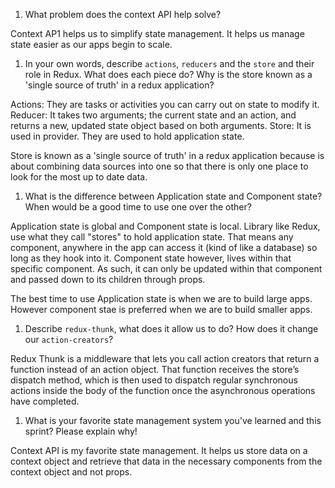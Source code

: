 1. What problem does the context API help solve?

Context AP1 helps us to simplify state management. It helps us manage state easier as our apps begin to scale.


1. In your own words, describe `actions`, `reducers` and the `store` and their role in Redux. What does each piece do? Why is the store known as a 'single source of truth' in a redux application?

Actions: They are tasks or activities you can carry out on state to modify it.
Reducer: It takes two arguments; the current state and an action, and returns a new, updated state object based on both arguments.
Store: It is used in provider. They are used to hold application state.

Store is known as a 'single source of truth' in a redux application because is about combining data sources into one so that there is only one place to look for the most up to date data. 


1. What is the difference between Application state and Component state? When would be a good time to use one over the other?

Application state is global and Component state is local. Library like Redux, use what they call "stores" to hold application state. That means any component, anywhere in the app can access it (kind of like a database) so long as they hook into it. Component state however, lives within that specific component. As such, it can only be updated within that component and passed down to its children through props.

The best time to use Application state is when we are to build large apps. However component stae is preferred when we are to build smaller apps.


1. Describe `redux-thunk`, what does it allow us to do? How does it change our `action-creators`?

Redux Thunk is a middleware that lets you call action creators that return a function instead of an action object. That function receives the store’s dispatch method, which is then used to dispatch regular synchronous actions inside the body of the function once the asynchronous operations have completed.


1. What is your favorite state management system you've learned and this sprint? Please explain why!

Context API is my favorite state management. It helps us store data on a context object and retrieve that data in the necessary components from the context object and not props.

